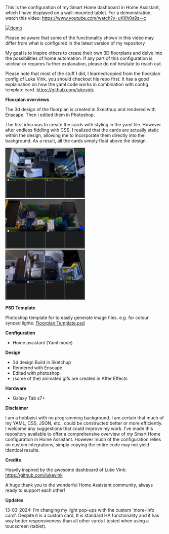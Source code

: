 This is the configuration of my Smart Home dashboard in Home Assistant, which I have displayed on a wall-mounted tablet. For a demonstration, watch this video: https://www.youtube.com/watch?v=uKKh0s9z--c

[![demo](www/ui/screenshots/demo_dashboard_comprs.gif)](https://www.youtube.com/watch?v=uKKh0s9z--c)


Please be aware that some of the functionality shown in this video may differ from what is configured in the latest version of my repository

My goal is to inspire others to create their own 3D floorplans and delve into the possibilities of home automation. If any part of this configuration is unclear or requires further explanation, please do not hesitate to reach out. 

Please note that most of the stuff I did, I learned/copied from the floorplan config of Luke Vink.  you should checkout his repo first. It  has a good explaination on how the yaml code works in combination with config template card.
https://github.com/lukevink 


**Floorplan overviews**

The 3d design of the floorplan is created in Skecthup and rendered with Enscape. Then i edited them in Photoshop. 

The first idea was to create the cards with styling in the yaml file. However after endless fiddling with CSS, I realized that the cards are actually static within the design, allowing me to incorporate them directly into the background. As a result, all the cards simply float above the design.

<img src="www/ui/floorplan/0fl/floorplanday.jpg" width="50%" alt="demo">

<img src="www/ui/floorplan/tuin/tuinplan_day.jpg" width="50%" alt="demo">

<img src="www/ui/floorplan/1fl/1fl_dayview.jpg" width="50%" alt="demo">

**PSD Template**

Photoshop template for to easily generate image files. e.g. for colour synced lights: [Floorplan Template.psd ](https://github.com/re-1st/HA-3d-floorplan/blob/master/www/ui/floorplan/floorplan%20lights%20template.zip)


**Configuration**
- Home assistant (Yaml mode)

**Design**
- 3d design Build in Sketchup
- Rendered with Enscape
- Edited with photoshop
- (some of the) animated gifs are created in After Effects


**Hardware**
- Galaxy Tab s7+


**Disclaimer**

I am  a hobbyist with no programming background.  I am certain that much of my YAML, CSS, JSON, etc., could be constructed better or more efficiently.  I welcome any suggestions that could improve my work. 
I've made this repository available to offer a comprehensive overview of my Smart Home configuration in Home Assistant. However much of the configuration relies on custom integrations, simply copying the entire code may not yield identical results. 

**Credits**

Heavily inspired by the awesome dashboard of Luke Vink: https://github.com/lukevink

A huge thank you to the wonderful Home Assistant community, always ready to support each other!

**Updates**

13-03-2024: I'm changing my light pop-ups with the custom 'more-info card'. Despite it is a custom card, It is standard HA functionality and it has way better responsiveness than all other cards I tested when using a toucscreen (tablet).